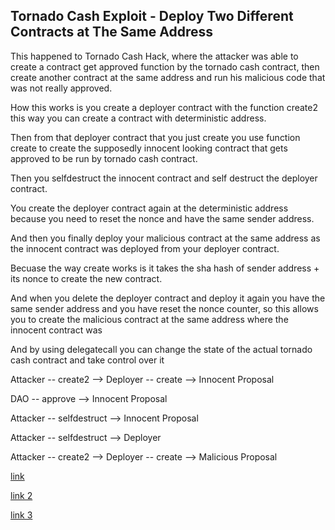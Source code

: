 <h2>Tornado Cash Exploit - Deploy Two Different Contracts at The Same Address</h2>
<p>This happened to Tornado Cash Hack, where the attacker was able to create a contract get approved function by the tornado cash contract, then create another contract at the same address and run his malicious code that was not really approved.</p>
<p>How this works is you create a deployer contract with the function create2 this way you can create a contract with deterministic address.</p>
<p>Then from that deployer contract that you just create you use function create to create the supposedly innocent looking contract that gets approved to be run by tornado cash contract.</p>
<p>Then you selfdestruct the innocent contract and self destruct the deployer contract.</p>
<p>You create the deployer contract again at the deterministic address because you need to reset the nonce and have the same sender address.</p>
<p>And then you finally deploy your malicious contract at the same address as the innocent contract was deployed from your deployer contract.</p>
<p>Becuase the way create works is it takes the sha hash of sender address + its nonce to create the new contract.</p>
<p>And when you delete the deployer contract and deploy it again you have the same sender address and you have reset the nonce counter, so this allows you to create the malicious contract at the same address where the innocent contract was</p>
<p>And by using delegatecall you can change the state of the actual tornado cash contract and take control over it</p>
<p>Attacker -- create2 --> Deployer -- create --> Innocent Proposal</p>
<p>DAO -- approve --> Innocent Proposal</p>
<p>Attacker -- selfdestruct --> Innocent Proposal</p>
<p>Attacker -- selfdestruct --> Deployer</p>
<p>Attacker -- create2 --> Deployer -- create --> Malicious Proposal</p>

<a href="https://www.youtube.com/watch?v=whjRc4H-rAc&list=PLO5VPQH6OWdWsCgXJT9UuzgbC8SPvTRi5&index=18" target="_blank" rel="noopener noreferrer">link</a>

<a href="https://www.wired.com/story/tornado-cash-money-laundering-case-crypto-privacy/" target="_blank" rel="noopener noreferrer">link 2</a>

<a href="https://www.halborn.com/blog/post/explained-the-tornado-cash-hack-may-2023" target="_blank" rel="noopener noreferrer">link 3</a>
